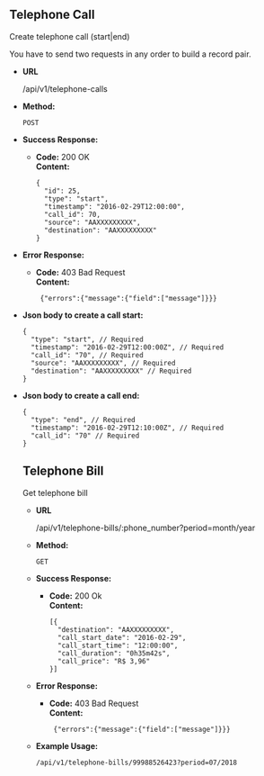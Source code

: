 **Telephone Call**
----
  Create telephone call (start|end)

  You have to send two requests in any order to build a record pair.

* **URL**

  /api/v1/telephone-calls

* **Method:**

  `POST`

* **Success Response:**

  * **Code:** 200 OK <br />
    **Content:**
    ```
    {
      "id": 25,
      "type": "start",
      "timestamp": "2016-02-29T12:00:00",
      "call_id": 70,
      "source": "AAXXXXXXXXX",
      "destination": "AAXXXXXXXXX"
    }
    ```

* **Error Response:**

  * **Code:** 403 Bad Request <br />
    **Content:**
    ```
     {"errors":{"message":{"field":["message"]}}}
    ```

* **Json body to create a call start:**

  ```
  {
    "type": "start", // Required
    "timestamp": "2016-02-29T12:00:00Z", // Required
    "call_id": "70", // Required
    "source": "AAXXXXXXXXX", // Required
    "destination": "AAXXXXXXXXX" // Required
  }
  ```

* **Json body to create a call end:**

  ```
  {
    "type": "end", // Required
    "timestamp": "2016-02-29T12:10:00Z", // Required
    "call_id": "70" // Required
  }
  ```

  **Telephone Bill**
  ----
    Get telephone bill

  * **URL**

    /api/v1/telephone-bills/:phone_number?period=month/year

  * **Method:**

    `GET`

  * **Success Response:**

    * **Code:** 200 Ok <br />
      **Content:**
      ```
      [{
        "destination": "AAXXXXXXXXX",
        "call_start_date": "2016-02-29",
        "call_start_time": "12:00:00",
        "call_duration": "0h35m42s",
        "call_price": "R$ 3,96"
      }]
      ```

  * **Error Response:**

    * **Code:** 403 Bad Request <br />
      **Content:**
      ```
       {"errors":{"message":{"field":["message"]}}}
      ```

  * **Example Usage:**

    `/api/v1/telephone-bills/99988526423?period=07/2018`
